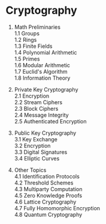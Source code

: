 Cryptography
============

1. Math Preliminaries  
1.1 Groups  
1.2 Rings   
1.3 Finite Fields  
1.4 Polynomial Arithmetic  
1.5 Primes  
1.6 Modular Arithmetic  
1.7 Euclid's Algorithm  
1.8 Information Theory    

2. Private Key Cryptography  
2.1 Encryption  
2.2 Stream Ciphers  
2.3 Block Ciphers  
2.4 Message Integrity  
2.5 Authenticated Encryption  

3. Public Key Cryptography  
3.1 Key Exchange  
3.2 Encryption  
3.3 Digital Signatures  
3.4 Elliptic Curves  

4. Other Topics   
4.1 Identification Protocols   
4.2 Threshold Schemes  
4.3 Multiparty Computation  
4.5 Zero Knowledge Proofs  
4.6 Lattice Cryptography  
4.7 Fully Homomorphic Encryption   
4.8 Quantum Cryptography   
